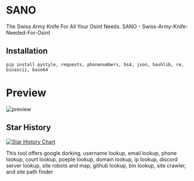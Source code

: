 # SANO
The Swiss Army Knife For All Your Osint Needs.
SANO - Swiss-Army-Knife-Needed-For-Osint

## Installation

```pip install pystyle, requests, phonenumbers, bs4, json, hashlib, re, binascii, base64```

# Preview
![preview](https://github.com/scarlmao/SANO/blob/main/image.png)

## Star History

[![Star History Chart](https://api.star-history.com/svg?repos=scarlmao/SANO&type=Date)](https://star-history.com/#scarlmao/SANO&Date)

This tool offers google dorking, username lookup, email lookup, phone lookup, court lookup, poeple lookup, domain lookup, ip lookup, discord server lookup, site robots and map, github lookup, bin lookup, site crawler, and site path finder

